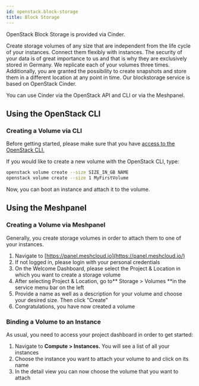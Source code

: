 ```yaml
---
id: openstack.block-storage
title: Block Storage
---
```


OpenStack Block Storage is provided via Cinder.

Create storage volumes of any size that are independent from the life cycle of your instances. Connect them flexibly with instances. The security of your data is of great importance to us and that is why they are exclusively stored in Germany. We replicate each of your volumes three times. Additionally, you are granted the possibility to create snapshots and store them in a different location at any point in time. Our blockstorage service is based on OpenStack Cinder.

You can use Cinder via the OpenStack API and CLI or via the Meshpanel.

## Using the OpenStack CLI

### Creating a Volume via CLI

Before getting started, please make sure that you have [access to the OpenStack CLI.](openstack.cli.md)

If you would like to create a new volume with the OpenStack CLI, type:

```bash
openstack volume create --size SIZE_IN_GB NAME
openstack volume create --size 1 MyFirstVolume
```

Now, you can boot an instance and attach it to the volume.

## Using the Meshpanel

### Creating a Volume via Meshpanel

Generally, you create storage volumes in order to attach them to one of your instances.

  1. Navigate to [https://panel.meshcloud.io](https://panel.meshcloud.io/)
  1. If not logged in, please login with your personal credentials
  1. On the Welcome Dashboard, please select the Project & Location in which you want to create a storage volume
  1. After selecting Project & Location, go to** Storage &gt; Volumes **in the service menu bar on the left
  1. Provide a name as well as a description for your volume and choose your desired size. Then click "Create"
  1. Congratulations, you have now created a volume

### Binding a Volume to an Instance

As usual, you need to access your project dashboard in order to get started:

  1. Navigate to **Compute &gt; Instances.** You will see a list of all your instances
  1. Choose the instance you want to attach your volume to and click on its name
  1. In the detail view you can now choose the volume that you want to attach

